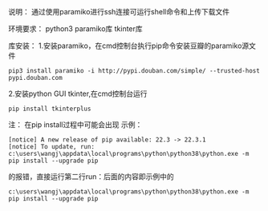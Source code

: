 说明：
    通过使用paramiko进行ssh连接可运行shell命令和上传下载文件

环境要求：
    python3
    paramiko库
    tkinter库

库安装：
1.安装paramiko，在cmd控制台执行pip命令安装豆瓣的paramiko源文件

    pip3 install paramiko -i http://pypi.douban.com/simple/ --trusted-host pypi.douban.com

2.安装python GUI tkinter,在cmd控制台运行

    pip install tkinterplus

注：
在pip install过程中可能会出现
示例：
   ```
   [notice] A new release of pip available: 22.3 -> 22.3.1
   [notice] To update, run: c:\users\wangj\appdata\local\programs\python\python38\python.exe -m pip install --upgrade pip
   ```

的报错，直接运行第二行run：后面的内容即示例中的  

``` 
c:\users\wangj\appdata\local\programs\python\python38\python.exe -m pip install --upgrade pip
```


